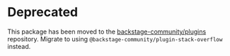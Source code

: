 # Deprecated

This package has been moved to the [backstage-community/plugins](https://github.com/backstage/community-plugins) repository. Migrate to using `@backstage-community/plugin-stack-overflow` instead.
